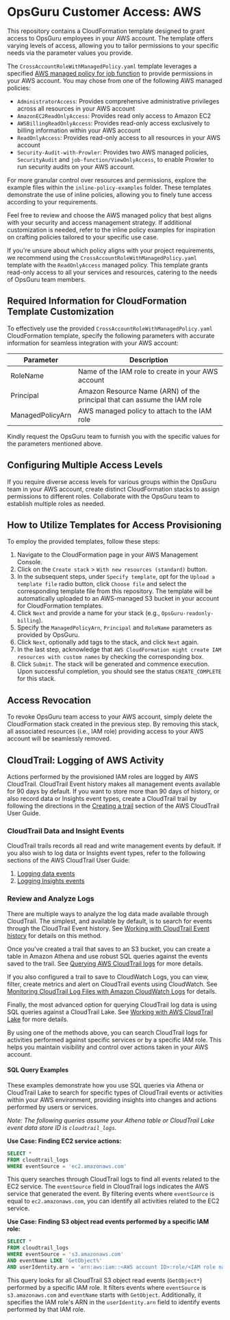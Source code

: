 # OpsGuru Customer Access: AWS

This repository contains a CloudFormation template designed to grant access to OpsGuru employees in your AWS account. The template offers varying levels of access, allowing you to tailor permissions to your specific needs via the parameter values you provide.

The `CrossAccountRoleWithManagedPolicy.yaml` template leverages a specified [AWS managed policy for job function](https://docs.aws.amazon.com/IAM/latest/UserGuide/access_policies_job-functions.html) to provide permissions in your AWS account. You may chose from one of the following AWS managed policies:

- `AdministratorAccess`: Provides comprehensive administrative privileges across all resources in your AWS account
- `AmazonEC2ReadOnlyAccess`: Provides read only access to Amazon EC2
- `AWSBillingReadOnlyAccess`: Provides read-only access exclusively to billing information within your AWS account
- `ReadOnlyAccess`: Provides read-only access to all resources in your AWS account
- `Security-Audit-with-Prowler`: Provides two AWS managed policies, `SecurityAudit` and `job-function/ViewOnlyAccess`, to enable Prowler to run security audits on your AWS account.

For more granular control over resources and permissions, explore the example files within the `inline-policy-examples` folder. These templates demonstrate the use of inline policies, allowing you to finely tune access according to your requirements.

Feel free to review and choose the AWS managed policy that best aligns with your security and access management strategy. If additional customization is needed, refer to the inline policy examples for inspiration on crafting policies tailored to your specific use case.

If you're unsure about which policy aligns with your project requirements, we recommend using the `CrossAccountRoleWithManagedPolicy.yaml` template with the `ReadOnlyAccess` managed policy. This template grants read-only access to all your services and resources, catering to the needs of OpsGuru team members.

## Required Information for CloudFormation Template Customization

To effectively use the provided `CrossAccountRoleWithManagedPolicy.yaml` CloudFormation template, specify the following parameters with accurate information for seamless integration with your AWS account:

Parameter  | Description
---------  | -----------
RoleName   | Name of the IAM role to create in your AWS account
Principal  | Amazon Resource Name (ARN) of the principal that can assume the IAM role
ManagedPolicyArn | AWS managed policy to attach to the IAM role

Kindly request the OpsGuru team to furnish you with the specific values for the parameters mentioned above.

## Configuring Multiple Access Levels

If you require diverse access levels for various groups within the OpsGuru team in your AWS account, create distinct CloudFormation stacks to assign permissions to different roles. Collaborate with the OpsGuru team to establish multiple roles as needed.

## How to Utilize Templates for Access Provisioning

To employ the provided templates, follow these steps:

1. Navigate to the CloudFormation page in your AWS Management Console.
2. Click on the `Create stack` > `With new resources (standard)` button.
3. In the subsequent steps, under `Specify template`, opt for the `Upload a template file` radio button, click `Choose file` and select the corresponding template file from this repository. The template will be automatically uploaded to an AWS-managed S3 bucket in your account for CloudFormation templates.
4. Click `Next` and provide a name for your stack (e.g., `OpsGuru-readonly-billing`).
5. Specify the `ManagedPolicyArn`, `Principal` and `RoleName` parameters as provided by OpsGuru.
6. Click `Next`, optionally add tags to the stack, and click `Next` again.
7. In the last step, acknowledge that `AWS CloudFormation might create IAM resources with custom names` by checking the corresponding box.
8. Click `Submit`. The stack will be generated and commence execution. Upon successful completion, you should see the status `CREATE_COMPLETE` for this stack.

## Access Revocation

To revoke OpsGuru team access to your AWS account, simply delete the CloudFormation stack created in the previous step. By removing this stack, all associated resources (i.e., IAM role) providing access to your AWS account will be seamlessly removed.

## CloudTrail: Logging of AWS Activity

Actions performed by the provisioned IAM roles are logged by AWS CloudTrail. CloudTrail Event history makes all management events available for 90 days by default. If you want to store more than 90 days of history, or also record data or Insights event types, create a CloudTrail trail by following the directions in the [Creating a trail](https://docs.aws.amazon.com/awscloudtrail/latest/userguide/cloudtrail-create-a-trail-using-the-console-first-time.html) section of the AWS CloudTrail User Guide.

### CloudTrail Data and Insight Events

CloudTrail trails records all read and write management events by default. If you also wish to log data or Insights event types, refer to the following sections of the AWS CloudTrail User Guide:

1. [Logging data events](https://docs.aws.amazon.com/awscloudtrail/latest/userguide/logging-data-events-with-cloudtrail.html)
2. [Logging Insights events](https://docs.aws.amazon.com/awscloudtrail/latest/userguide/logging-insights-events-with-cloudtrail.html)

### Review and Analyze Logs

There are multiple ways to analyze the log data made available through CloudTrail. The simplest, and available by default, is to search for events through the CloudTrail Event history. See [Working with CloudTrail Event history](https://docs.aws.amazon.com/awscloudtrail/latest/userguide/view-cloudtrail-events.html) for details on this method.

Once you've created a trail that saves to an S3 bucket, you can create a table in Amazon Athena and use robust SQL queries against the events saved to the trail. See [Querying AWS CloudTrail logs](https://docs.aws.amazon.com/athena/latest/ug/cloudtrail-logs.html) for more details.

If you also configured a trail to save to CloudWatch Logs, you can view, filter, create metrics and alert on CloudTrail events using CloudWatch. See [Monitoring CloudTrail Log Files with Amazon CloudWatch Logs](https://docs.aws.amazon.com/awscloudtrail/latest/userguide/monitor-cloudtrail-log-files-with-cloudwatch-logs.html) for details.

Finally, the most advanced option for querying CloudTrail log data is using SQL queries against a CloudTrail Lake. See [Working with AWS CloudTrail Lake](https://docs.aws.amazon.com/awscloudtrail/latest/userguide/cloudtrail-lake.html) for more details.

By using one of the methods above, you can search CloudTrail logs for activities performed against specific services or by a specific IAM role. This helps you maintain visibility and control over actions taken in your AWS account.

#### SQL Query Examples

These examples demonstrate how you use SQL queries via Athena or CloudTrail Lake to search for specific types of CloudTrail events or activities within your AWS environment, providing insights into changes and actions performed by users or services.

_Note: The following queries assume your Athena table or CloudTrail Lake event data store ID is `cloudtrail_logs`._

**Use Case: Finding EC2 service actions:**

```sql
SELECT *
FROM cloudtrail_logs
WHERE eventSource = 'ec2.amazonaws.com'
```

This query searches through CloudTrail logs to find all events related to the EC2 service. The `eventSource` field in CloudTrail logs indicates the AWS service that generated the event. By filtering events where `eventSource` is equal to `ec2.amazonaws.com`, you can identify all activities related to the EC2 service.

**Use Case: Finding S3 object read events performed by a specific IAM role:**

```sql
SELECT *
FROM cloudtrail_logs
WHERE eventSource = 's3.amazonaws.com'
AND eventName LIKE 'GetObject%'
AND userIdentity.arn = 'arn:aws:iam::<AWS account ID>:role/<IAM role name>'
```

This query looks for all CloudTrail S3 object read events (`GetObject*`) performed by a specific IAM role. It filters events where `eventSource` is `s3.amazonaws.com` and `eventName` starts with `GetObject`. Additionally, it specifies the IAM role's ARN in the `userIdentity.arn` field to identify events performed by that IAM role.